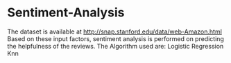 # Sentiment-Analysis
The dataset is available at http://snap.stanford.edu/data/web-Amazon.html
Based on these input factors, sentiment analysis is performed on predicting the helpfulness of the reviews.
The Algorithm used are:
Logistic Regression 
Knn
